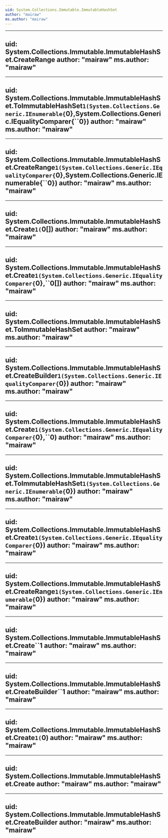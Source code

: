 ```yaml
---
uid: System.Collections.Immutable.ImmutableHashSet
author: "mairaw"
ms.author: "mairaw"
---
```


---
uid: System.Collections.Immutable.ImmutableHashSet.CreateRange
author: "mairaw"
ms.author: "mairaw"
---

---
uid: System.Collections.Immutable.ImmutableHashSet.ToImmutableHashSet``1(System.Collections.Generic.IEnumerable{``0},System.Collections.Generic.IEqualityComparer{``0})
author: "mairaw"
ms.author: "mairaw"
---

---
uid: System.Collections.Immutable.ImmutableHashSet.CreateRange``1(System.Collections.Generic.IEqualityComparer{``0},System.Collections.Generic.IEnumerable{``0})
author: "mairaw"
ms.author: "mairaw"
---

---
uid: System.Collections.Immutable.ImmutableHashSet.Create``1(``0[])
author: "mairaw"
ms.author: "mairaw"
---

---
uid: System.Collections.Immutable.ImmutableHashSet.Create``1(System.Collections.Generic.IEqualityComparer{``0},``0[])
author: "mairaw"
ms.author: "mairaw"
---

---
uid: System.Collections.Immutable.ImmutableHashSet.ToImmutableHashSet
author: "mairaw"
ms.author: "mairaw"
---

---
uid: System.Collections.Immutable.ImmutableHashSet.CreateBuilder``1(System.Collections.Generic.IEqualityComparer{``0})
author: "mairaw"
ms.author: "mairaw"
---

---
uid: System.Collections.Immutable.ImmutableHashSet.Create``1(System.Collections.Generic.IEqualityComparer{``0},``0)
author: "mairaw"
ms.author: "mairaw"
---

---
uid: System.Collections.Immutable.ImmutableHashSet.ToImmutableHashSet``1(System.Collections.Generic.IEnumerable{``0})
author: "mairaw"
ms.author: "mairaw"
---

---
uid: System.Collections.Immutable.ImmutableHashSet.Create``1(System.Collections.Generic.IEqualityComparer{``0})
author: "mairaw"
ms.author: "mairaw"
---

---
uid: System.Collections.Immutable.ImmutableHashSet.CreateRange``1(System.Collections.Generic.IEnumerable{``0})
author: "mairaw"
ms.author: "mairaw"
---

---
uid: System.Collections.Immutable.ImmutableHashSet.Create``1
author: "mairaw"
ms.author: "mairaw"
---

---
uid: System.Collections.Immutable.ImmutableHashSet.CreateBuilder``1
author: "mairaw"
ms.author: "mairaw"
---

---
uid: System.Collections.Immutable.ImmutableHashSet.Create``1(``0)
author: "mairaw"
ms.author: "mairaw"
---

---
uid: System.Collections.Immutable.ImmutableHashSet.Create
author: "mairaw"
ms.author: "mairaw"
---

---
uid: System.Collections.Immutable.ImmutableHashSet.CreateBuilder
author: "mairaw"
ms.author: "mairaw"
---
